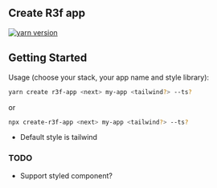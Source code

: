 ## Create R3f app

[![yarn version](https://badge.fury.io/js/create-r3f-app.svg)](https://badge.fury.io/js/create-r3f-app)


## Getting Started

Usage (choose your stack, your app name and style library):


```bash
yarn create r3f-app <next> my-app <tailwind?> --ts?
```

or

```bash
npx create-r3f-app <next> my-app <tailwind?> --ts?
```

- Default style is tailwind

### TODO
- Support styled component?